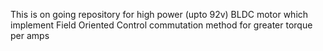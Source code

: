 This is on going repository for high power (upto 92v) BLDC motor which implement Field Oriented Control commutation method for greater torque per amps

